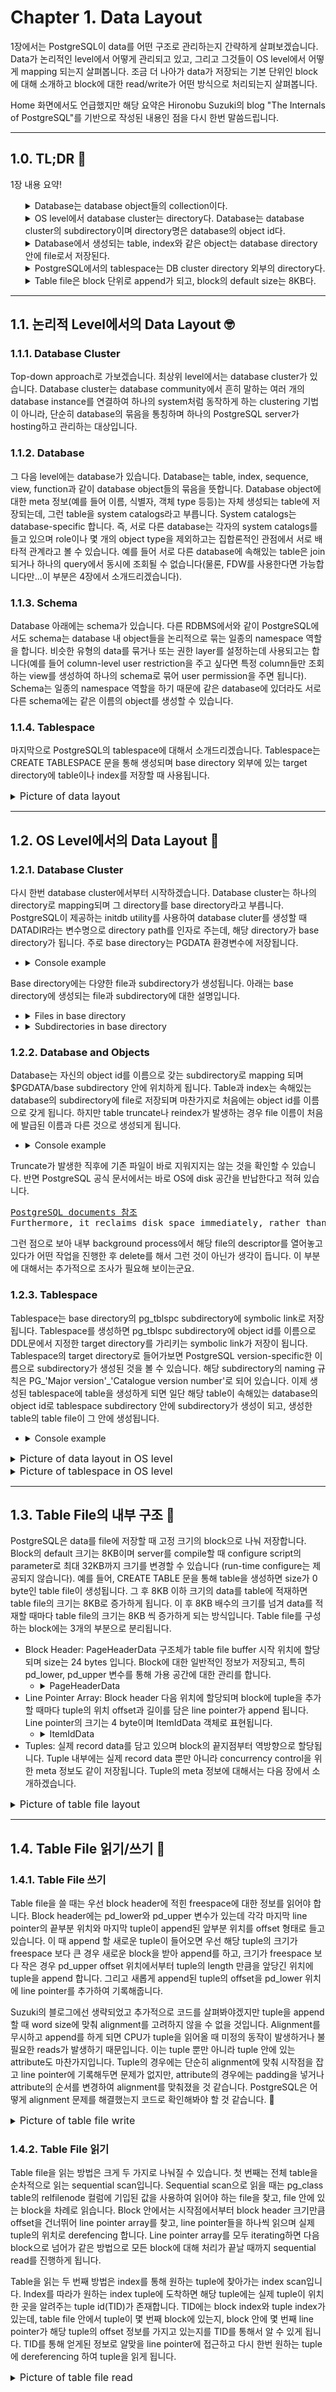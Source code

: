 # Chapter 1. Data Layout
1장에서는 PostgreSQL이 data를 어떤 구조로 관리하는지 간략하게 살펴보겠습니다. Data가 논리적인 level에서 어떻게 관리되고 있고, 그리고 그것들이 OS level에서 어떻게 mapping 되는지 살펴봅니다. 조금 더 나아가 data가 저장되는 기본 단위인 block에 대해 소개하고 block에 대한 read/write가 어떤 방식으로 처리되는지 살펴봅니다. 

Home 화면에서도 언급했지만 해당 요약은 Hironobu Suzuki의 blog "The Internals of PostgreSQL"를 기반으로 작성된 내용인 점을 다시 한번 말씀드립니다.

---
## 1.0. TL;DR :shrug:
1장 내용 요약!
<ul style="list-style-type: none;">
  <li>
  <details>
    <summary> Database는 database object들의 collection이다. </summary> 
    <ul>
      <li> Database 자체도 database object이며 object id를 발급받는다.</li>
      <li> 하나의 PG server instance에서 여러 개의 database를 가질 수 있다. </li>
      <li> Database의 묶음을 database cluster라고 부른다. </li>
    </ul>
  </details>
  </li>
  <li>
  <details>
    <summary>OS level에서 database cluster는 directory다. Database는 database cluster의 subdirectory이며 directory명은 database의 object id다.</summary>
    <ul>
      <li> $PGDATA 환경변수로 지정된 path에 DBMS 운영에 필요한 다양한 파일들이 저장된다.</li>
      <li> Database cluster는 $PGDATA/base directory다.</li>
      <li> Object id가 12345인 database는 $PGDATA/base/12345 directory다.</li>
    </ul>
  </details>
  </li>
  <li>
  <details>
    <summary>Database에서 생성되는 table, index와 같은 object는 database directory 안에 file로서 저장된다.</summary>
    <ul>
      <li> Object가 처음 생성되었을 때 file명은 object id와 같지만 이후 달라질 수 있다. File명은 pg_class system table에 refilenode 컬럼으로 저장된다.</li>
      <li> File 하나의 크기는 최대 1G이고, 사이즈가 최댓값을 넘어가면 동일 이름에 numbering을 하여 file을 분리해 저장한다.</li>
      <li> 동일 이름의 파일에 '_fsm', '_vm' suffix가 붙는 파일들도 생성되는데 이들은 다른 chapter에서 설명될 예정.</li>
    </ul>  
  </details>
  </li>
  <li>
  <details>
    <summary>PostgreSQL에서의 tablespace는 DB cluster directory 외부의 directory다.</summary>
    <ul>
      <li> 물리적으로는 tablespace가 만들어진 database directory 안에 tablespace의 object id로 symbolic link가 생성되고 지정된 외부 directory를 가르키게 된다.</li>
      <li> Table 생성 시 tablespace를 지정하여 생성할 경우 table의 file이 외부 directory에 저장된다.</li>
    </ul>
  </details>
  </li>
  <li>
  <details>
    <summary>Table file은 block 단위로 append가 되고, block의 default size는 8KB다.</summary>
    <ul>
    <li> Block은 header(24 bytes), line pointer array, tuples로 구성되어 있다. </li>
    <li> Header에는 block에 대한 metadata와 freespace에 대한 정보가 적혀있다. </li>
    <li> Line pointer는 tuple의 위치와 길이 정보를 가지고 있는 4 byte 짜리 구조체이고, header 이후로 array 형태로 append 된다. </li>
    <li> Tuple은 실제 data가 담겨있고 block의 뒤에서부터 append 된다. </li>
    <li> Table을 sequential scan으로 읽을 때는 table file에 있는 block을 차례로 읽으며 line pointers로 dereferencing을 하며 tuple을 읽는다. </li>
    <li> Table을 index scan으로 읽을 때는 index tuple에 달려있는 tuple id(TID)를 보고 block과 tuple index를 받아 마찬가지로 line pointer를 통해 tuple을 읽는다. </li>
    </ul> 
  </details>
  </li>
</ul>

---
## 1.1. 논리적 Level에서의 Data Layout :nerd_face:
### 1.1.1. Database Cluster
Top-down approach로 가보겠습니다. 최상위 level에서는 database cluster가 있습니다. Database cluster는 database community에서 흔히 말하는 여러 개의 database instance를 연결하여 하나의 system처럼 동작하게 하는 clustering 기법이 아니라, 단순히 database의 묶음을 통칭하며 하나의 PostgreSQL server가 hosting하고 관리하는 대상입니다. 

### 1.1.2. Database
그 다음 level에는 database가 있습니다. Database는 table, index, sequence, view, function과 같이 database object들의 묶음을 뜻합니다. Database object에 대한 meta 정보(예를 들어 이름, 식별자, 객체 type 등등)는 자체 생성되는 table에 저장되는데, 그런 table을 system catalogs라고 부릅니다. System catalogs는 database-specific 합니다. 즉, 서로 다른 database는 각자의 system catalogs를 들고 있으며 role이나 몇 개의 object type을 제외하고는 집합론적인 관점에서 서로 배타적 관계라고 볼 수 있습니다. 예를 들어 서로 다른 database에 속해있는 table은 join되거나 하나의 query에서 동시에 조회될 수 없습니다(물론, FDW를 사용한다면 가능합니다만...이 부분은 4장에서 소개드리겠습니다). 

### 1.1.3. Schema
Database 아래에는 schema가 있습니다. 다른 RDBMS에서와 같이 PostgreSQL에서도 schema는 database 내 object들을 논리적으로 묶는 일종의 namespace 역할을 합니다. 비슷한 유형의 data를 묶거나 또는 권한 layer를 설정하는데 사용되고는 합니다(예를 들어 column-level user restriction을 주고 싶다면 특정 column들만 조회하는 view를 생성하여 하나의 schema로 묶어 user permission을 주면 됩니다). Schema는 일종의 namespace 역할을 하기 때문에 같은 database에 있더라도 서로 다른 schema에는 같은 이름의 object를 생성할 수 있습니다.

### 1.1.4. Tablespace
마지막으로 PostgreSQL의 tablespace에 대해서 소개드리겠습니다. Tablespace는 CREATE TABLESPACE 문을 통해 생성되며 base directory 외부에 있는 target directory에 table이나 index를 저장할 때 사용됩니다. 

<details>
  <summary><font size="3">Picture of data layout</font></summary>
  
  <img 
    src="postgresql-data-layout.png"
    alt="PostgreSQL Data Layout"
    style="display: inline-block; margin: 0 auto; width: 1024px"
  />
</details>

---
## 1.2. OS Level에서의 Data Layout :floppy_disk:
### 1.2.1. Database Cluster
다시 한번 database cluster에서부터 시작하겠습니다. Database cluster는 하나의 directory로 mapping되며 그 directory를 base directory라고 부릅니다. PostgreSQL이 제공하는 initdb utility를 사용하여 database cluter를 생성할 때 DATADIR라는 변수명으로 directory path를 인자로 주는데, 해당 directory가 base directory가 됩니다. 주로 base directory는 PGDATA 환경변수에 저장됩니다. 
- <details>
  <summary>Console example</summary>
  
  ```bash
  root@postgres11:/# initdb --help
  initdb initializes a PostgreSQL database cluster.

  Usage:
    initdb [OPTION]... [DATADIR]

  Options:
    -A, --auth=METHOD         default authentication method for local connections
        --auth-host=METHOD    default authentication method for local TCP/IP connections
        --auth-local=METHOD   default authentication method for local-socket connections
  [-D, --pgdata=]DATADIR     location for this database cluster
  ...
  root@postgres11:/# echo $PGDATA
  /var/lib/postgresql/data
  ```    
  </details>

Base directory에는 다양한 file과 subdirectory가 생성됩니다. 아래는 base directory에 생성되는 file과 subdirectory에 대한 설명입니다.
- <details>
    <summary> Files in base directory </summary>
    
    |Files|설명|
    |:---|:---|
    |PG_VERSION|PostgreSQL의 major version number가 들어있는 file|
    |pg_hba.conf|Client 인증정보를 제어하는 file|
    |pg_ident.conf|OS user와 PostgreSQL user의 mapping 정보를 제어하는 file|
    |postgresql.conf|PostgreSQL 설정 parameter를 저장하는 file|
    |postgresql.auto.conf|ALTER SYSTEM 문으로 설정되는 parameter를 저장하는 file|
    |postmaster.opts|PostgreSQL server가 기동된 command line을 기록하는 file|
  </details>
- <details>
    <summary> Subdirectories in base directory </summary>
    
    |Subdirectory|설명|
    |:---|:---|
    |base/|Database subdirectory가 들어있는 subdirectory|
    |global/|pg_database나 pg_control 같은 cluster-wide table이 들어있는 subdirectory|
    |pg_commit_ts/|Transaction commit timestamp data가 들어있는 subdirectory|
    |pg_dynshmem/|Dynamic shared memory subsystem이 사용한 file을 저장하는 subdirectory|
    |pg_logical|Logical decoding을 위한 상태 정보를 담는 subdirectory|
    |pg_multixact|Multitransaction의 상태 정보를 담는 subdirectory|
    |pg_notify|LISTEN/NOTIFY 상태 정보를 담는 subdirectory|
    |pg_repslot|Replication slot data를 담는 subdirectory|
    |pg_serial|Commit된 serializable transaction 정보를 담는 subdirectory|
    |pg_snapshots|pg_export_snapshot 함수를 통해 export된 snapshot을 저장하는 subdirectory|
    |pg_stat|Statistics collector process가 영구 저장하는 file을 담는 subdirectory|
    |pg_stat_tmp|Statistics collector process가 임시 저장하는 file을 담는 subdirectory|
    |pg_subtrans|Subtransaction 상태 정보를 담는 subdirectory|
    |pg_tblspc|Tablespace에 대한 symbolic link를 담는 subdirectory|
    |pg_twophase|Prepared transaction의 상태 정보를 담는 subdirectory|
    |pg_wal|WAL segment file을 저장하는 subdirectory|
    |pg_xact|Transaction의 commit 상태 정보를 담는 subdirectory|
  </details>

### 1.2.2. Database and Objects
Database는 자신의 object id를 이름으로 갖는 subdirectory로 mapping 되며 $PGDATA/base subdirectory 안에 위치하게 됩니다. Table과 index는 속해있는 database의 subdirectory에 file로 저장되며 마찬가지로 처음에는 object id를 이름으로 갖게 됩니다. 하지만 table truncate나 reindex가 발생하는 경우 file 이름이 처음에 발급된 이름과 다른 것으로 생성되게 됩니다. 
- <details>
    <summary> Console example </summary>
    
    ```sql
    postgres=# create table tibero (c1 char);
    CREATE TABLE
    postgres=# select relname, oid, relfilenode from pg_class where relname = 'tibero';
    relname |  oid  | relfilenode 
    ---------+-------+-------------
    tibero  | 24576 |       24576
    (1 row)
    ```
    ```bash
    root@postgres11:/var/lib/postgresql# ll $PGDATA/base/13067/24576
    -rw------- 1 postgres postgres 0 May 23 04:55 /var/lib/postgresql/data/base/13067/24576
    ```
    ```sql
    postgres=# truncate table tibero;
    TRUNCATE TABLE
    postgres=# select relname, oid, relfilenode from pg_class where relname = 'tibero';
    relname |  oid  | relfilenode 
    ---------+-------+-------------
    tibero  | 24576 |       24579
    (1 row)
    ```
    ```bash
    root@postgres11:/var/lib/postgresql# ll $PGDATA/base/13067/24576
    -rw------- 1 postgres postgres 0 May 23 04:56 /var/lib/postgresql/data/base/13067/24576
    root@postgres11:/var/lib/postgresql# ll $PGDATA/base/13067/24579
    -rw------- 1 postgres postgres 0 May 23 04:56 /var/lib/postgresql/data/base/13067/24579
    시간이 조금 흐른뒤
    root@postgres11:/var/lib/postgresql# ll $PGDATA/base/13067/24576
    ls: cannot access '/var/lib/postgresql/data/base/13067/24576': No such file or directory
    ```
  </details>

Truncate가 발생한 직후에 기존 파일이 바로 지워지지는 않는 것을 확인할 수 있습니다. 반면 PostgreSQL 공식 문서에서는 바로 OS에 disk 공간을 반납한다고 적혀 있습니다.
<pre>
<a href="https://www.postgresql.org/docs/current/sql-truncate.html">PostgreSQL documents 참조</a>
Furthermore, it reclaims disk space immediately, rather than requiring a subsequent VACUUM operation. 
</pre>
그런 점으로 보아 내부 background process에서 해당 file의 descriptor를 열어놓고 있다가 어떤 작업을 진행한 후 delete를 해서 그런 것이 아닌가 생각이 듭니다. 이 부분에 대해서는 추가적으로 조사가 필요해 보이는군요.

### 1.2.3. Tablespace
Tablespace는 base directory의 pg_tblspc subdirectory에 symbolic link로 저장됩니다. Tablespace를 생성하면 pg_tblspc subdirectory에 object id를 이름으로 DDL문에서 지정한 target directory를 가리키는 symbolic link가 저장이 됩니다. Tablespace의 target directory로 들어가보면 PostgreSQL version-specific한 이름으로 subdirectory가 생성된 것을 볼 수 있습니다. 해당 subdirectory의 naming 규칙은 PG_'Major version'_'Catalogue version number'로 되어 있습니다. 이제 생성된 tablespace에 table을 생성하게 되면 일단 해당 table이 속해있는 database의 object id로 tablespace subdirectory 안에 subdirectory가 생성이 되고, 생성한 table의 table file이 그 안에 생성됩니다.
- <details>
    <summary> Console example </summary>

    ```sql
    sampledb=# CREATE TABLE newtbl (.....) TABLESPACE new_tblspc;

    sampledb=# SELECT pg_relation_filepath('newtbl');
                pg_relation_filepath             
    ---------------------------------------------
    pg_tblspc/16386/PG_14_202011044/16384/18894
    ```
  </details>

<details>
  <summary><font size="3">Picture of data layout in OS level</font></summary>
 
  <img
    src="https://www.interdb.jp/pg/img/fig-1-02.png"
    alt="PostgreSQL OS level data layout"
    style="display: inline-block; margin: 0 auto; width: 1024px"
  />
</details>

<details>
  <summary><font size="3">Picture of tablespace in OS level</font></summary>
  
  <img
    src="https://www.interdb.jp/pg/img/fig-1-03.png"
    alt="PostgreSQL OS level description of tablespace"
    style="display: inline-block; margin: 0 auto; width: 1024px"
  />
</details>

---
## 1.3. Table File의 내부 구조 :page_with_curl:
PostgreSQL은 data를 file에 저장할 때 고정 크기의 block으로 나눠 저장합니다. Block의 default 크기는 8KB이며 server를 compile할 때 configure script의 parameter로 최대 32KB까지 크기를 변경할 수 있습니다 (run-time configure는 제공되지 않습니다). 예를 들어, CREATE TABLE 문을 통해 table을 생성하면 size가 0 byte인 table file이 생성됩니다. 그 후 8KB 이하 크기의 data를 table에 적재하면 table file의 크기는 8KB로 증가하게 됩니다. 이 후 8KB 배수의 크기를 넘겨 data를 적재할 때마다 table file의 크기는 8KB 씩 증가하게 되는 방식입니다. Table file를 구성하는 block에는 3개의 부분으로 분리됩니다.
- Block Header: PageHeaderData 구조체가 table file buffer 시작 위치에 할당되며 size는 24 bytes 입니다. Block에 대한 일반적인 정보가 저장되고, 특히 pd_lower, pd_upper 변수를 통해 가용 공간에 대한 관리를 합니다.
  - <details>
      <summary>PageHeaderData</summary>

      ```C
      /* @src/include/storage/bufpage.h */
      typedef struct PageHeaderData
      {
        /* XXX LSN is member of *any* block, not only page-organized ones */
        PageXLogRecPtr pd_lsn;		/* LSN: next byte after last byte of xlog
                      * record for last change to this page */
        uint16		pd_checksum;	/* checksum */
        uint16		pd_flags;		/* flag bits, see below */
        LocationIndex pd_lower;		/* offset to start of free space */
        LocationIndex pd_upper;		/* offset to end of free space */
        LocationIndex pd_special;	/* offset to start of special space */
        uint16		pd_pagesize_version;
        TransactionId pd_prune_xid; /* oldest prunable XID, or zero if none */
        ItemIdData	pd_linp[FLEXIBLE_ARRAY_MEMBER]; /* line pointer array */
      } PageHeaderData;
      ```
    </details>
- Line Pointer Array: Block header 다음 위치에 할당되며 block에 tuple을 추가할 때마다 tuple의 위치 offset과 길이를 담은 line pointer가 append 됩니다. Line pointer의 크기는 4 byte이며 ItemIdData 객체로 표현됩니다.
  - <details>
    <summary>ItemIdData</summary>
  
    ```C
    /* @src/include/storage/itemid.h */
    typedef struct ItemIdData
    {
      unsigned	lp_off:15,		/* offset to tuple (from start of page) */
                lp_flags:2,		/* state of line pointer, see below */
                lp_len:15;		/* byte length of tuple */
    } ItemIdData;

    /*
    * lp_flags has these possible states.  An UNUSED line pointer is available
    * for immediate re-use, the other states are not.
    */
    #define LP_UNUSED		0		/* unused (should always have lp_len=0) */
    #define LP_NORMAL		1		/* used (should always have lp_len>0) */
    #define LP_REDIRECT		2		/* HOT redirect (should have lp_len=0) */
    #define LP_DEAD			3		/* dead, may or may not have storage */
    ```
  </details>
- Tuples: 실제 record data를 담고 있으며 block의 끝지점부터 역방향으로 할당됩니다. Tuple 내부에는 실제 record data 뿐만 아니라 concurrency control을 위한 meta 정보도 같이 저장됩니다. Tuple의 meta 정보에 대해서는 다음 장에서 소개하겠습니다. 
<details>
  <summary><font size="3">Picture of table file layout</font></summary>
  
  <img
    src="https://www.interdb.jp/pg/img/fig-1-04.png"
    alt="Table file layout"
    style="display: inline-block; margin: 0 auto; width: 1024px"
  />
</details>

---
## 1.4. Table File 읽기/쓰기 :memo:
### 1.4.1. Table File 쓰기
Table file을 쓸 때는 우선 block header에 적힌 freespace에 대한 정보를 읽어야 합니다. Block header에는 pd_lower와 pd_upper 변수가 있는데 각각 마지막 line pointer의 끝부분 위치와 마지막 tuple이 append된 앞부분 위치를 offset 형태로 들고 있습니다. 이 때 append 할 새로운 tuple이 들어오면 우선 해당 tuple의 크기가 freespace 보다 큰 경우 새로운 block을 받아 append를 하고, 크기가 freespace 보다 작은 경우 pd_upper offset 위치에서부터 tuple의 length 만큼을 앞당긴 위치에 tuple을 append 합니다. 그리고 새롭게 append된 tuple의 offset을 pd_lower 위치에 line pointer를 추가하여 기록해줍니다.

Suzuki의 블로그에선 생략되었고 추가적으로 코드를 살펴봐야겠지만 tuple을 append 할 때 word size에 맞춰 alignment를 고려하지 않을 수 없을 것입니다. Alignment를 무시하고 append를 하게 되면 CPU가 tuple을 읽어올 때 미정의 동작이 발생하거나 불필요한 reads가 발생하기 때문입니다. 이는 tuple 뿐만 아니라 tuple 안에 있는 attribute도 마찬가지입니다. Tuple의 경우에는 단순히 alignment에 맞춰 시작점을 잡고 line pointer에 기록해두면 문제가 없지만, attribute의 경우에는 padding을 넣거나 attribute의 순서를 변경하여 alignment를 맞춰졌을 것 같습니다. PostgreSQL은 어떻게 alignment 문제를 해결했는지 코드로 확인해봐야 할 것 같습니다. :thinking:

<details>
  <summary><font size="3">Picture of table file write</font></summary>
  
  <img
    src="https://www.interdb.jp/pg/img/fig-1-05.png"
    alt="Table file write"
    style="display: inline-block; margin: 0 auto; width: 1024px"
  />
</details>



### 1.4.2. Table File 읽기
Table file을 읽는 방법은 크게 두 가지로 나눠질 수 있습니다. 첫 번째는 전체 table을 순차적으로 읽는 sequential scan입니다. Sequential scan으로 읽을 때는 pg_class table의 relfilenode 컬럼에 기입된 값을 사용하여 읽어야 하는 file을 찾고, file 안에 있는 block을 차례로 읽습니다. Block 안에서는 시작점에서부터 block header 크기만큼 offset을 건너뛰어 line pointer array를 찾고, line pointer들을 하나씩 읽으며 실제 tuple의 위치로 derefencing 합니다. Line pointer array를 모두 iterating하면 다음 block으로 넘어가 같은 방법으로 모든 block에 대해 처리가 끝날 때까지 sequential read를 진행하게 됩니다.

Table을 읽는 두 번째 방법은 index를 통해 원하는 tuple에 찾아가는 index scan입니다. Index를 따라가 원하는 index tuple에 도착하면 해당 tuple에는 실제 tuple이 위치한 곳을 알려주는 tuple id(TID)가 존재합니다. TID에는 block index와 tuple index가 있는데, table file 안에서 tuple이 몇 번째 block에 있는지, block 안에 몇 번째 line pointer가 해당 tuple의 offset 정보를 가지고 있는지를 TID를 통해서 알 수 있게 됩니다. TID를 통해 얻게된 정보로 알맞을 line pointer에 접근하고 다시 한번 원하는 tuple에 dereferencing 하여 tuple을 읽게 됩니다.

<details>
  <summary><font size="3">Picture of table file read</font></summary>
  
  <img
    src="https://www.interdb.jp/pg/img/fig-1-06.png"
    alt="Table file read"
    style="display: inline-block; margin: 0 auto; width: 1024px"
  />
</details>

